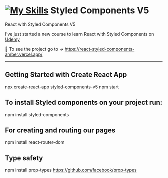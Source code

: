 # [![My Skills](https://skills.thijs.gg/icons?i=styledcomponents,react)](https://react-styled-components-amber.vercel.app/) Styled Components V5

React with Styled Components V5

I've just started a new course to learn React with Styled Components on <a href="https://www.udemy.com/share/101vVm3@kRcSTSw35dWFNDBsM7D-yI2iLnNRVldT_7KVo2EgjBitbLZKGraT-DZwtHJlwrYN/">Udemy</a>

:eyes: To see the project go to -> https://react-styled-components-amber.vercel.app/

------------------------------------------------------------------------------------------------------------------------------

## Getting Started with Create React App
npx create-react-app styled-components-v5
npm start

## To install Styled components on your project run:
npm install styled-components


## For creating and routing our pages 
npm install react-router-dom

## Type safety
npm install prop-types
https://github.com/facebook/prop-types